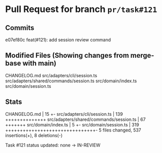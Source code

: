 # Pull Request for branch `pr/task#121`

## Commits
e07ef80c feat(#121): add session review command


## Modified Files (Showing changes from merge-base with main)
CHANGELOG.md
src/adapters/cli/session.ts
src/adapters/shared/commands/session.ts
src/domain/index.ts
src/domain/session.ts


## Stats
CHANGELOG.md                            |  15 +-
 src/adapters/cli/session.ts             | 139 ++++++++++++++
 src/adapters/shared/commands/session.ts |  67 +++++++
 src/domain/index.ts                     |   5 +-
 src/domain/session.ts                   | 319 +++++++++++++++++++++++++++++++-
 5 files changed, 537 insertions(+), 8 deletions(-)

Task #121 status updated: none → IN-REVIEW
